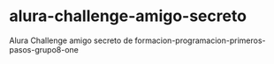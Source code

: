 # alura-challenge-amigo-secreto
Alura Challenge amigo secreto de formacion-programacion-primeros-pasos-grupo8-one
